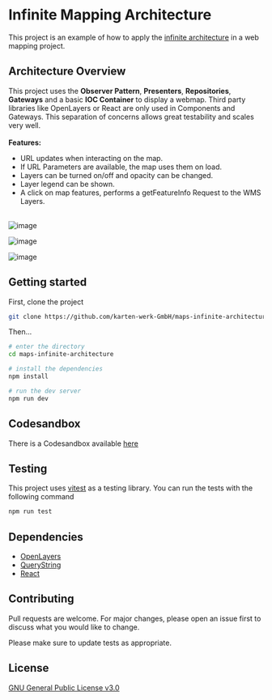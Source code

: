 # Infinite Mapping Architecture

This project is an example of how to apply the [infinite architecture](https://www.logicroom.co) in a web mapping project.

## Architecture Overview

This project uses the **Observer Pattern**, **Presenters**, **Repositories**, **Gateways** and a basic **IOC Container** to display a webmap. Third party libraries like OpenLayers or React are only used in Components and Gateways. This separation of concerns allows great testability
and scales very well.
<br /><br />
**Features:**

- URL updates when interacting on the map.
- If URL Parameters are available, the map uses them on load.
- Layers can be turned on/off and opacity can be changed.
- Layer legend can be shown.
- A click on map features, performs a getFeatureInfo Request to the WMS Layers.
  <br /><br />

![image](https://github.com/karten-werk-GmbH/maps-infinite-architecture/assets/6850977/7a38dfa7-f827-4878-991a-c9796c6f7e60)

![image](https://github.com/karten-werk-GmbH/maps-infinite-architecture/assets/6850977/19caaaf6-4620-41fb-9665-bf947bf2ac05)

![image](https://github.com/karten-werk-GmbH/maps-infinite-architecture/assets/6850977/8b017c07-5495-4335-ad0e-ce64dd23e3b0)

## Getting started

First, clone the project

```bash
git clone https://github.com/karten-werk-GmbH/maps-infinite-architecture.git
```

Then...

```bash
# enter the directory
cd maps-infinite-architecture

# install the dependencies
npm install

# run the dev server
npm run dev

```

## Codesandbox

There is a Codesandbox available [here](https://codesandbox.io/p/github/karten-werk-GmbH/maps-infinite-architecture/main?workspaceId=038b5ef1-18cc-46c0-b841-51a1d6f29c16)

## Testing

This project uses [vitest](https://vitest.dev/) as a testing library.
You can run the tests with the following command

```bash
npm run test
```

## Dependencies

- [OpenLayers](https://openlayers.org/)
- [QueryString](https://github.com/sindresorhus/query-string)
- [React](https://react.dev/)

## Contributing

Pull requests are welcome. For major changes, please open an issue first
to discuss what you would like to change.

Please make sure to update tests as appropriate.

## License

[GNU General Public License v3.0](https://choosealicense.com/licenses/gpl-3.0/#)
